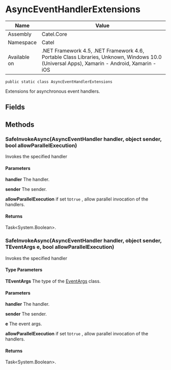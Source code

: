 

# AsyncEventHandlerExtensions

Name|Value
---|---
Assembly|Catel.Core
Namespace|Catel
Available on|.NET Framework 4.5, .NET Framework 4.6, Portable Class Libraries, Unknown, Windows 10.0 (Universal Apps), Xamarin - Android, Xamarin - iOS

```
public static class AsyncEventHandlerExtensions
```

Extensions for asynchronous event handlers.



## Fields

## Methods

### SafeInvokeAsync(AsyncEventHandler<EventArgs> handler, object sender, bool allowParallelExecution)

Invokes the specified handler

#### Parameters

**handler**
The handler.

**sender**
The sender.

**allowParallelExecution**
if set to`true` , allow parallel invocation of the handlers.

#### Returns

Task&lt;System.Boolean&gt;.



### SafeInvokeAsync<TEventArgs>(AsyncEventHandler<TEventArgs> handler, object sender, TEventArgs e, bool allowParallelExecution)

Invokes the specified handler

#### Type Parameters

**TEventArgs**
The type of the [EventArgs](#) class.

#### Parameters

**handler**
The handler.

**sender**
The sender.

**e**
The event args.

**allowParallelExecution**
if set to`true` , allow parallel invocation of the handlers.

#### Returns

Task&lt;System.Boolean&gt;.




